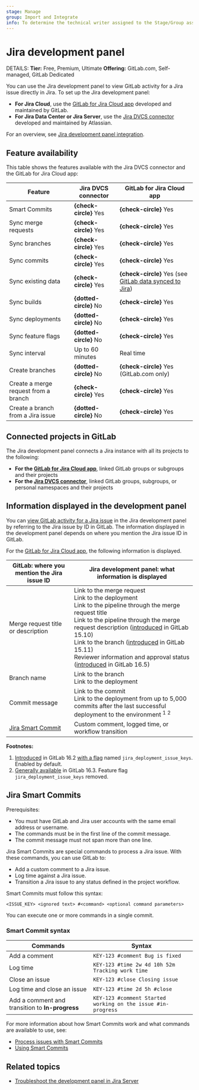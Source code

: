 ```yaml
---
stage: Manage
group: Import and Integrate
info: To determine the technical writer assigned to the Stage/Group associated with this page, see https://handbook.gitlab.com/handbook/product/ux/technical-writing/#assignments
---
```


# Jira development panel

DETAILS:
**Tier:** Free, Premium, Ultimate
**Offering:** GitLab.com, Self-managed, GitLab Dedicated

You can use the Jira development panel to view GitLab activity for a Jira issue directly in Jira.
To set up the Jira development panel:

- **For Jira Cloud**, use the [GitLab for Jira Cloud app](connect-app.md) developed and maintained by GitLab.
- **For Jira Data Center or Jira Server**, use the [Jira DVCS connector](dvcs/index.md) developed and maintained by Atlassian.

<i class="fa fa-youtube-play youtube" aria-hidden="true"></i>
For an overview, see [Jira development panel integration](https://www.youtube.com/watch?v=VjVTOmMl85M).

## Feature availability

This table shows the features available with the Jira DVCS connector and the GitLab for Jira Cloud app:

| Feature                              | Jira DVCS connector    | GitLab for Jira Cloud app |
|--------------------------------------|------------------------|---------------------------|
| Smart Commits                        | **{check-circle}** Yes | **{check-circle}** Yes    |
| Sync merge requests                  | **{check-circle}** Yes | **{check-circle}** Yes    |
| Sync branches                        | **{check-circle}** Yes | **{check-circle}** Yes    |
| Sync commits                         | **{check-circle}** Yes | **{check-circle}** Yes    |
| Sync existing data                   | **{check-circle}** Yes | **{check-circle}** Yes (see [GitLab data synced to Jira](connect-app.md#gitlab-data-synced-to-jira)) |
| Sync builds                          | **{dotted-circle}** No | **{check-circle}** Yes    |
| Sync deployments                     | **{dotted-circle}** No | **{check-circle}** Yes    |
| Sync feature flags                   | **{dotted-circle}** No | **{check-circle}** Yes    |
| Sync interval                        | Up to 60 minutes       | Real time                 |
| Create branches                      | **{dotted-circle}** No | **{check-circle}** Yes (GitLab.com only) |
| Create a merge request from a branch | **{check-circle}** Yes | **{check-circle}** Yes    |
| Create a branch from a Jira issue    | **{dotted-circle}** No | **{check-circle}** Yes    |

## Connected projects in GitLab

The Jira development panel connects a Jira instance with all its projects to the following:

- **For the [GitLab for Jira Cloud app](connect-app.md)**, linked GitLab groups or subgroups and their projects
- **For the [Jira DVCS connector](dvcs/index.md)**, linked GitLab groups, subgroups, or personal namespaces and their projects

## Information displayed in the development panel

You can [view GitLab activity for a Jira issue](https://support.atlassian.com/jira-software-cloud/docs/view-development-information-for-an-issue/)
in the Jira development panel by referring to the Jira issue by ID in GitLab. The information displayed in the development panel
depends on where you mention the Jira issue ID in GitLab.

For the [GitLab for Jira Cloud app](connect-app.md), the following information is displayed.

| GitLab: where you mention the Jira issue ID | Jira development panel: what information is displayed |
|---------------------------------------------|-------------------------------------------------------|
| Merge request title or description          | Link to the merge request<br>Link to the deployment<br>Link to the pipeline through the merge request title<br>Link to the pipeline through the merge request description ([introduced](https://gitlab.com/gitlab-org/gitlab/-/issues/390888) in GitLab 15.10)<br>Link to the branch ([introduced](https://gitlab.com/gitlab-org/gitlab/-/issues/354373) in GitLab 15.11)<br>Reviewer information and approval status ([introduced](https://gitlab.com/gitlab-org/gitlab/-/issues/364273) in GitLab 16.5) |
| Branch name                                 | Link to the branch<br>Link to the deployment          |
| Commit message                              | Link to the commit<br>Link to the deployment from up to 5,000 commits after the last successful deployment to the environment <sup>1</sup> <sup>2</sup> |
| [Jira Smart Commit](#jira-smart-commits)    | Custom comment, logged time, or workflow transition   |

**Footnotes:**

1. [Introduced](https://gitlab.com/gitlab-org/gitlab/-/issues/300031) in GitLab 16.2 [with a flag](../../administration/feature_flags.md) named `jira_deployment_issue_keys`. Enabled by default.
1. [Generally available](https://gitlab.com/gitlab-org/gitlab/-/issues/415025) in GitLab 16.3. Feature flag `jira_deployment_issue_keys` removed.

## Jira Smart Commits

Prerequisites:

- You must have GitLab and Jira user accounts with the same email address or username.
- The commands must be in the first line of the commit message.
- The commit message must not span more than one line.

Jira Smart Commits are special commands to process a Jira issue. With these commands, you can use GitLab to:

- Add a custom comment to a Jira issue.
- Log time against a Jira issue.
- Transition a Jira issue to any status defined in the project workflow.

Smart Commits must follow this syntax:

```plaintext
<ISSUE_KEY> <ignored text> #<command> <optional command parameters>
```

You can execute one or more commands in a single commit.

### Smart Commit syntax

| Commands                                        | Syntax                                                       |
|-------------------------------------------------|--------------------------------------------------------------|
| Add a comment                                   | `KEY-123 #comment Bug is fixed`                              |
| Log time                                        | `KEY-123 #time 2w 4d 10h 52m Tracking work time`             |
| Close an issue                                  | `KEY-123 #close Closing issue`                               |
| Log time and close an issue                     | `KEY-123 #time 2d 5h #close`                                 |
| Add a comment and transition to **In-progress** | `KEY-123 #comment Started working on the issue #in-progress` |

For more information about how Smart Commits work and what commands are available to use, see:

- [Process issues with Smart Commits](https://support.atlassian.com/jira-software-cloud/docs/process-issues-with-smart-commits/)
- [Using Smart Commits](https://confluence.atlassian.com/fisheye/using-smart-commits-960155400.html)

## Related topics

- [Troubleshoot the development panel in Jira Server](https://confluence.atlassian.com/jirakb/troubleshoot-the-development-panel-in-jira-server-574685212.html)
